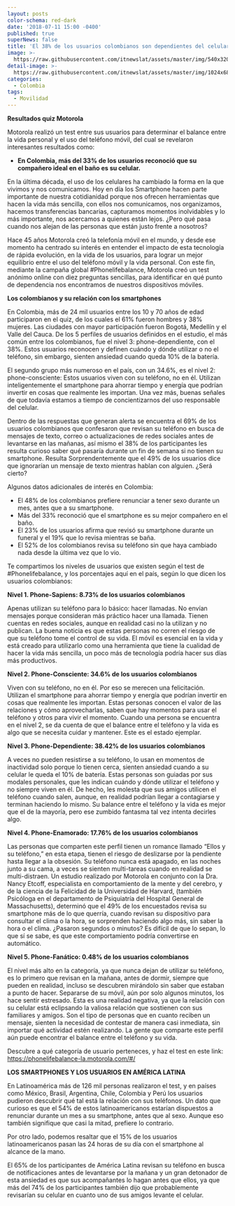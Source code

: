 ```yaml
---
layout: posts
color-schema: red-dark
date: '2018-07-11 15:00 -0400'
published: true
superNews: false
title: 'El 38% de los usuarios colombianos son dependientes del celular '
image: >-
  https://raw.githubusercontent.com/itnewslat/assets/master/img/540x320/Celular-uso-p.jpg
detail-image: >-
  https://raw.githubusercontent.com/itnewslat/assets/master/img/1024x680/Celular-uso-g.jpg
categories:
  - Colombia
tags:
  - Movilidad
---
```

**Resultados quiz Motorola**

Motorola realizó un test entre sus usuarios para determinar el balance entre la vida personal y el uso del teléfono móvil, del cual se revelaron interesantes resultados como: 

- **En Colombia, más del 33% de los usuarios reconoció que su compañero ideal en el baño es su celular.**

En la última década, el uso de los celulares ha cambiado la forma en la que vivimos y nos comunicamos. Hoy en día los Smartphone hacen parte importante de nuestra cotidianidad porque nos ofrecen herramientas que hacen la vida más sencilla, con ellos nos comunicamos, nos organizamos, hacemos transferencias bancarias, capturamos momentos inolvidables y lo más importante, nos acercamos a quienes están lejos. ¿Pero qué pasa cuando nos alejan de las personas que están justo frente a nosotros?

Hace 45 años Motorola creó la telefonía móvil en el mundo, y desde ese momento ha centrado su interés en entender el impacto de esta tecnología de rápida evolución, en la vida de los usuarios, para lograr un mejor equilibrio entre el uso del teléfono móvil y la vida personal. Con este fin, mediante la campaña global #Phonelifebalance, Motorola creó un test anónimo online con diez preguntas sencillas, para identificar en qué punto de dependencia nos encontramos de nuestros dispositivos móviles.

**Los colombianos y su relación con los smartphones**

En Colombia, más de 24 mil usuarios entre los 10 y 70 años de edad participaron en el quiz, de los cuales el 61% fueron hombres y 38% mujeres. Las ciudades con mayor participación fueron Bogotá, Medellín y el Valle del Cauca. 
De los 5 perfiles de usuarios definidos en el estudio, el más común entre los colombianos, fue el nivel 3: phone-dependiente, con el 38%.  Estos usuarios reconocen y definen cuándo y dónde utilizar o no el teléfono, sin embargo, sienten ansiedad cuando queda 10% de la batería.  

El segundo grupo más numeroso en el país, con un 34.6%, es el nivel 2: phone-consciente: Estos usuarios viven con su teléfono, no en él. Utilizan inteligentemente el smartphone para ahorrar tiempo y energía que podrían invertir en cosas que realmente les importan. Una vez más, buenas señales de que todavía estamos a tiempo de concientizarnos del uso responsable del celular.

Dentro de las respuestas que generan alerta se encuentra el 69% de los usuarios colombianos que confesaron que revisan su teléfono en busca de mensajes de texto, correo o actualizaciones de redes sociales antes de levantarse en las mañanas, así mismo el 38% de los participantes les resulta curioso saber qué pasaría durante un fin de semana si no tienen su smartphone. Resulta Sorprendentemente que el 49% de los usuarios dice que ignorarían un mensaje de texto mientras hablan con alguien. ¿Será cierto?

Algunos datos adicionales de interés en Colombia: 

- El 48% de los colombianos prefiere renunciar a tener sexo durante un mes, antes que a su smartphone. 
- Más del 33% reconoció que el smartphone es su mejor compañero en el baño.
- El 23% de los usuarios afirma que revisó su smartphone durante un funeral y el 19% que lo revisa mientras se baña. 
- El 52% de los colombianos revisa su teléfono sin que haya cambiado nada desde la última vez que lo vio.

Te compartimos los niveles de usuarios que existen según el test de #Phonelifebalance, y los porcentajes aquí en el país, según lo que dicen los usuarios colombianos: 

**Nivel 1. Phone-Sapiens: 8.73% de los usuarios colombianos**

Apenas utilizan su teléfono para lo básico: hacer llamadas. No envían mensajes porque consideran más práctico hacer una llamada. Tienen cuentas en redes sociales, aunque en realidad casi no la utilizan y no publican. La buena noticia es que estas personas no corren el riesgo de que su teléfono tome el control de su vida. El móvil es esencial en la vida y está creado para utilizarlo como una herramienta que tiene la cualidad de hacer la vida más sencilla, un poco más de tecnología podría hacer sus días más productivos.

**Nivel 2. Phone-Consciente: 34.6% de los usuarios colombianos**

Viven con su teléfono, no en él. Por eso se merecen una felicitación. Utilizan el smartphone para ahorrar tiempo y energía que podrían invertir en cosas que realmente les importan. Estas personas conocen el valor de las relaciones y cómo aprovecharlas, saben que hay momentos para usar el teléfono y otros para vivir el momento. Cuando una persona se encuentra en el nivel 2, se da cuenta de que el balance entre el teléfono y la vida es algo que se necesita cuidar y mantener. Este es el estado ejemplar. 

**Nivel 3. Phone-Dependiente: 38.42% de los usuarios colombianos**

A veces no pueden resistirse a su teléfono, lo usan en momentos de inactividad solo porque lo tienen cerca, sienten ansiedad cuando a su celular le queda el 10% de batería. Estas personas son guiadas por sus modales personales, que les indican cuándo y dónde utilizar el teléfono y no siempre viven en él. De hecho, les molesta que sus amigos utilicen el teléfono cuando salen, aunque, en realidad podrían llegar a contagiarse y terminan haciendo lo mismo. Su balance entre el teléfono y la vida es mejor que el de la mayoría, pero ese zumbido fantasma tal vez intenta decirles algo.

**Nivel 4. Phone-Enamorado: 17.76% de los usuarios colombianos**

Las personas que comparten este perfil tienen un romance llamado “Ellos y su teléfono,” en esta etapa, tienen el riesgo de deslizarse por la pendiente hasta llegar a la obsesión. Su teléfono nunca está apagado, en las noches junto a su cama, a veces se sienten multi-tareas cuando en realidad se multi-distraen. Un estudio realizado por Motorola en conjunto con la Dra. Nancy Etcoff, especialista en comportamiento de la mente y del cerebro, y de la ciencia de la Felicidad de la Universidad de Harvard, (también Psicóloga en el departamento de Psiquiatría del Hospital General de Massachusetts), determinó que el 49% de los encuestados revisa su smartphone más de lo que querría, cuando revisan su dispositivo para consultar el clima o la hora, se sorprenden haciendo algo más, sin saber la hora o el clima. ¿Pasaron segundos o minutos? Es difícil de que lo sepan, lo que sí se sabe, es que este comportamiento podría convertirse en automático.

**Nivel 5. Phone-Fanático: 0.48% de los usuarios colombianos**

El nivel más alto en la categoría, ya que nunca dejan de utilizar su teléfono, es lo primero que revisan en la mañana, antes de dormir, siempre que pueden en realidad, incluso se descubren mirándolo sin saber que estaban a punto de hacer. Separarse de su móvil, aún por solo algunos minutos, los hace sentir estresado. Esta es una realidad negativa, ya que la relación con su celular está eclipsando la valiosa relación que sostienen con sus familiares y amigos. Son el tipo de personas que en cuanto reciben un mensaje, sienten la necesidad de contestar de manera casi inmediata, sin importar qué actividad estén realizando. La gente que comparte este perfil aún puede encontrar el balance entre el teléfono y su vida.

Descubre a qué categoría de usuario perteneces, y haz el test en este link: 
https://phonelifebalance-la.motorola.com/#/

**LOS SMARTPHONES Y LOS USUARIOS EN AMÉRICA LATINA**

En Latinoamérica más de 126 mil personas realizaron el test, y en países como México, Brasil, Argentina, Chile, Colombia y Perú los usuarios pudieron descubrir qué tal está la relación con sus teléfonos. Un dato que curioso es que el 54% de estos latinoamericanos estarían dispuestos a renunciar durante un mes a su smartphone, antes que al sexo. Aunque eso también signifique que casi la mitad, prefiere lo contrario.

Por otro lado, podemos resaltar que el 15% de los usuarios latinoamericanos pasan las 24 horas de su día con el smartphone al alcance de la mano.

El 65% de los participantes de América Latina revisan su teléfono en busca de notificaciones antes de levantarse por la mañana y un gran detonador de esta ansiedad es que sus acompañantes lo hagan antes que ellos, ya que más del 74% de los participantes también dijo que probablemente revisarían su celular en cuanto uno de sus amigos levante el celular.

